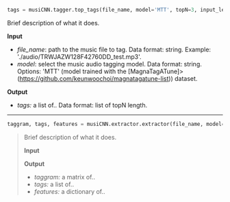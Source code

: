 ```python
tags = musiCNN.tagger.top_tags(file_name, model='MTT', topN=3, input_length=3, input_overlap=None)
```
Brief description of what it does.

**Input**
- *file_name*: path to the music file to tag. Data format: string. Example: './audio/TRWJAZW128F42760DD_test.mp3'.
- *model*: select the music audio tagging model. Data format: string. Options: 'MTT' (model trained with the [MagnaTagATune]>(https://github.com/keunwoochoi/magnatagatune-list)) dataset.

**Output**
- *tags:* a list of.. Data format: list of topN length.

***************

```python
taggram, tags, features = musiCNN.extractor.extractor(file_name, model='MTT', input_length=3, input_overlap=None, extract_features=False)
```
> Brief description of what it does.
>
>**Input**
>
>**Output**
>- *taggram:* a matrix of..
>- *tags:* a list of..
>- *features:* a dictionary of..


